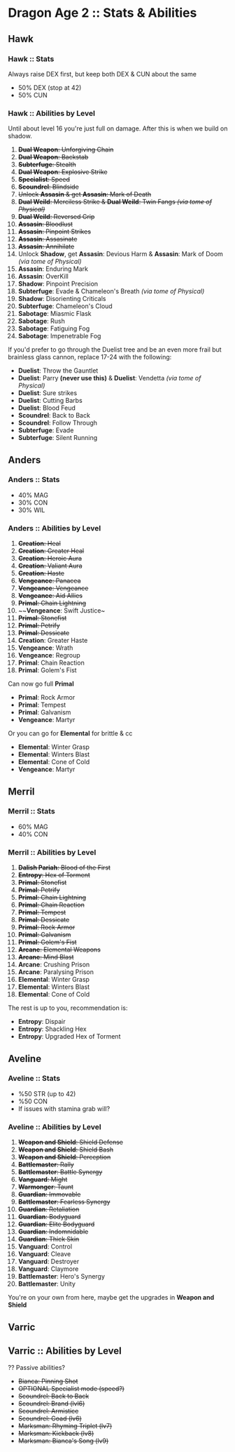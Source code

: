 # Dragon Age 2 :: Stats & Abilities

## Hawk

### Hawk :: Stats

Always raise DEX first, but keep both DEX & CUN about the same

- 50% DEX (stop at 42)
- 50% CUN

### Hawk :: Abilities by Level

Until about level 16 you're just full on damage. After this is when we build on shadow.

1. ~~**Dual Weapon**: Unforgiving Chain~~
1. ~~**Dual Weapon**: Backstab~~
1. ~~**Subterfuge**: Stealth~~
1. ~~**Dual Weapon**: Explosive Strike~~
1. ~~**Specialist**: Speed~~
1. ~~**Scoundrel**: Blindside~~
1. ~~Unlock **Assasin** & get **Assasin**: Mark of Death~~
1. ~~**Dual Weild**: Merciless Strike & **Dual Weild**: Twin Fangs *(via tome of Physical)*~~
1. ~~**Dual Weild**: Reversed Grip~~
1. ~~**Assasin**: Bloodlust~~
1. ~~**Assasin**: Pinpoint Strikes~~
1. ~~**Assasin**: Assasinate~~
1. ~~**Assasin**: Annihilate~~
1. Unlock **Shadow**, get **Assasin**: Devious Harm & **Assasin**: Mark of Doom *(via tome of Physical)*
1. **Assasin**: Enduring Mark
1. **Assasin**: OverKill
1. **Shadow**: Pinpoint Precision
1. **Subterfuge**: Evade & Chameleon's Breath *(via tome of Physical)*
1. **Shadow**: Disorienting Criticals
1. **Subterfuge**: Chameleon's Cloud
1. **Sabotage**: Miasmic Flask
1. **Sabotage**: Rush
1. **Sabotage**: Fatiguing Fog
1. **Sabotage**: Impenetrable Fog

If you'd prefer to go through the Duelist tree and be an even more frail but brainless glass cannon, replace 17-24 with the following:

- **Duelist**: Throw the Gauntlet
- **Duelist**: Parry **(never use this)** & **Duelist**: Vendetta *(via tome of Physical)*
- **Duelist**: Sure strikes
- **Duelist**: Cutting Barbs
- **Duelist**: Blood Feud
- **Scoundrel**: Back to Back
- **Scoundrel**: Follow Through
- **Subterfuge**: Evade
- **Subterfuge**: Silent Running

## Anders

### Anders :: Stats

- 40% MAG
- 30% CON
- 30% WIL

### Anders :: Abilities by Level

1. ~~**Creation**: Heal~~
1. ~~**Creation**: Greater Heal~~
1. ~~**Creation**: Heroic Aura~~
1. ~~**Creation**: Valiant Aura~~
1. ~~**Creation**: Haste~~
1. ~~**Vengeance**: Panacea~~
1. ~~**Vengeance**: Vengeance~~
1. ~~**Vengeance**: Aid Allies~~
1. ~~**Primal**: Chain Lightning~~
1. ~~**Vengeance**: Swift Justice~
1. ~~**Primal**: Stonefist~~
1. ~~**Primal**: Petrify~~
1. ~~**Primal**: Dessicate~~
1. **Creation**: Greater Haste
1. **Vengeance**: Wrath
1. **Vengeance**: Regroup
1. **Primal**: Chain Reaction
1. **Primal**: Golem's Fist

Can now go full **Primal**

- **Primal**: Rock Armor
- **Primal**: Tempest
- **Primal**: Galvanism
- **Vengeance**: Martyr

Or you can go for **Elemental** for brittle & cc

- **Elemental**: Winter Grasp
- **Elemental**: Winters Blast
- **Elemental**: Cone of Cold
- **Vengeance**: Martyr

## Merril

### Merril :: Stats

- 60% MAG
- 40% CON

### Merril :: Abilities by Level

1. ~~**Dalish Pariah**: Blood of the First~~
1. ~~**Entropy**: Hex of Torment~~
1. ~~**Primal**: Stonefist~~
1. ~~**Primal**: Petrify~~
1. ~~**Primal**: Chain Lightning~~
1. ~~**Primal**: Chain Reaction~~
1. ~~**Primal**: Tempest~~
1. ~~**Primal**: Dessicate~~
1. ~~**Primal**: Rock Armor~~
1. ~~**Primal**: Galvanism~~
1. ~~**Primal**: Golem's Fist~~
1. ~~**Arcane**: Elemental Weapons~~
1. ~~**Arcane**: Mind Blast~~
1. **Arcane**: Crushing Prison
1. **Arcane**: Paralysing Prison
1. **Elemental**: Winter Grasp
1. **Elemental**: Winters Blast
1. **Elemental**: Cone of Cold

The rest is up to you, recommendation is:

- **Entropy**: Dispair
- **Entropy**: Shackling Hex
- **Entropy**: Upgraded Hex of Torment

## Aveline

### Aveline :: Stats

- %50 STR (up to 42)
- %50 CON
- If issues with stamina grab will?

### Aveline :: Abilities by Level

1. ~~**Weapon and Shield**: Shield Defense~~
1. ~~**Weapon and Shield**: Shield Bash~~
1. ~~**Weapon and Shield**: Perception~~
1. ~~**Battlemaster**: Rally~~
1. ~~**Battlemaster**: Battle Synergy~~
1. ~~**Vanguard**: Might~~
1. ~~**Warmonger**: Taunt~~
1. ~~**Guardian**: Immovable~~
1. ~~**Battlemaster**: Fearless Synergy~~
1. ~~**Guardian**: Retaliation~~
1. ~~**Guardian**: Bodyguard~~
1. ~~**Guardian**: Elite Bodyguard~~
1. ~~**Guardian**: Indomnidable~~
1. ~~**Guardian**: Thick Skin~~
1. **Vanguard**: Control
1. **Vanguard**: Cleave
1. **Vanguard**: Destroyer
1. **Vanguard**: Claymore
1. **Battlemaster**: Hero's Synergy
1. **Battlemaster**: Unity

You're on your own from here, maybe get the upgrades in **Weapon and Shield**

## Varric

## Varric :: Abilities by Level

?? Passive abilities?

- ~~Bianca: Pinning Shot~~
- ~~OPTIONAL Specialist mode (speed?)~~
- ~~Scoundrel: Back to Back~~
- ~~Scoundrel: Brand (lvl6)~~
- ~~Scoundrel: Armistice~~
- ~~Scoundrel: Goad (lv6)~~
- ~~Marksman: Rhyming Triplet (lv7)~~
- ~~Marksman: Kickback (lv8)~~
- ~~Marksman: Bianca's Song (lv9)~~
